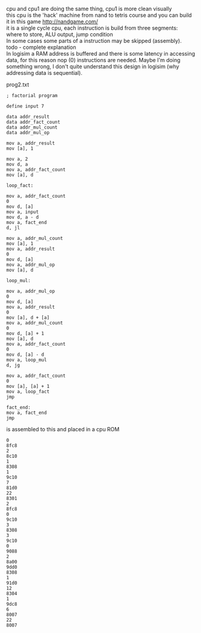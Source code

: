 cpu and cpu1 are doing the same thing, cpu1 is more clean visually  
this cpu is the 'hack' machine from nand to tetris course
and you can build it in this game http://nandgame.com/  
it is a single cycle cpu, each instruction is build from three segments:  
where to store, ALU output, jump condition  
In some cases some parts of a instruction may be skipped (assembly).  
todo - complete explanation  
In logisim a RAM address is buffered and there is some latency in accessing data, for this reason nop (0) instructions
are needed. Maybe I'm doing something wrong, I don't quite understand this design in logisim (why addressing data
is sequential).

prog2.txt
```
; factorial program

define input 7

data addr_result
data addr_fact_count
data addr_mul_count
data addr_mul_op

mov a, addr_result
mov [a], 1

mov a, 2
mov d, a
mov a, addr_fact_count
mov [a], d

loop_fact:

mov a, addr_fact_count
0
mov d, [a]
mov a, input
mov d, a - d
mov a, fact_end
d, jl

mov a, addr_mul_count
mov [a], 1
mov a, addr_result
0
mov d, [a]
mov a, addr_mul_op
mov [a], d

loop_mul:

mov a, addr_mul_op
0
mov d, [a]
mov a, addr_result
0
mov [a], d + [a]
mov a, addr_mul_count
0
mov d, [a] + 1
mov [a], d
mov a, addr_fact_count
0
mov d, [a] - d
mov a, loop_mul
d, jg

mov a, addr_fact_count
0
mov [a], [a] + 1
mov a, loop_fact
jmp

fact_end:
mov a, fact_end
jmp

```

is assembled to this and placed in a cpu ROM
```
0
8fc8
2
8c10
1
8308
1
9c10
7
81d0
22
8301
2
8fc8
0
9c10
3
8308
3
9c10
0
9088
2
8a00
9dd0
8308
1
91d0
12
8304
1
9dc8
6
8007
22
8007
```

